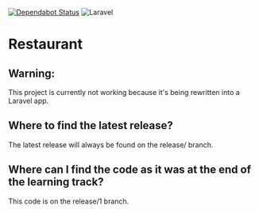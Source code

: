 [![Dependabot Status](https://api.dependabot.com/badges/status?host=github&repo=HonkingGoose/restaurant)](https://dependabot.com)
![Laravel](https://github.com/HonkingGoose/restaurant/workflows/Laravel/badge.svg)

# Restaurant

## Warning:

This project is currently not working because it's being rewritten into a Laravel app.

## Where to find the latest release?

The latest release will always be found on the release/<highest number> branch.

## Where can I find the code as it was at the end of the learning track?

This code is on the release/1 branch.
